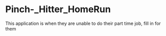 # Pinch-_Hitter_HomeRun
This application is when they are unable to do their part time job, fill in for them
